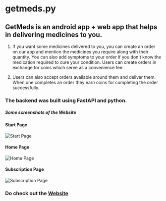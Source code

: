 # getmeds.py

## GetMeds is an android app + web app that helps in delivering medicines to you.

1) If you want some medicines delivered to you, you can create an order on our app and mention the medicines you require along with their quantity. You can also add symptoms to your order if you don't know the medication required to cure your condition. Users can create orders in exchange for coins which serve as a convenience fee.

2) Users can also accept orders available around them and deliver them. When one completes an order they earn coins for completing the order successfully. 

### The backend was built using FastAPI and python.

##### Some screenshots of the Website

#### Start Page

![Start Page](https://github.com/Arsh-ak7/React-Projects/blob/main/Movie-browser/Movie_brow_start.png)

#### Home Page

![Home Page](https://github.com/Arsh-ak7/React-Projects/blob/main/Movie-browser/Movie_brow_home.png)

#### Subscription Page

![Subscription Page](https://github.com/Arsh-ak7/React-Projects/blob/main/Movie-browser/Movie_brow_sub.png)

### Do check out the [Website](https://movie-browser-61927.web.app/)

